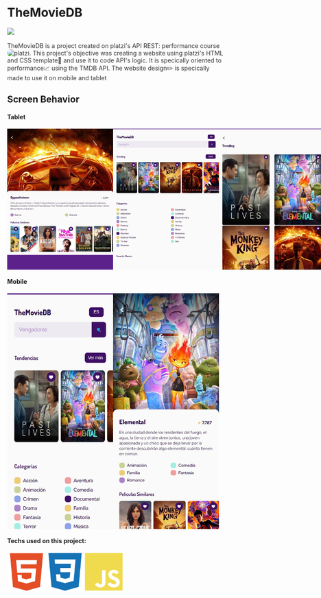 <div>
    <h1>TheMovieDB</h1> 
    <p align="left">
        <img src="https://img.shields.io/badge/STATUS-FINISHED%20-blue">
    </p>
    <p style="color:#353535">TheMovieDB is a project created on platzi's API REST: performance course  <img style="width:20px; border-radius:12px;" src="https://yt3.googleusercontent.com/rwU607PYF9jK9QL2I85SdfCLVZJGGsxWukuF_LxD0PepnqEIrFVg3W85FOVPDmWdMN1SxyJ7Xi8=s900-c-k-c0x00ffffff-no-rj" alt="platzi"/>. This project's objective was creating a website using platzi's HTML and CSS template📖 and use it to code API's logic. It is specically oriented to performance📈 using the TMDB API. The website design✏️ is specically made to use it on mobile and tablet</p>
</div>

<div style="">
    <h2>Screen Behavior</h2>
    <h4>Tablet</h4>
    <div style="display:flex; flex-direction:row; width:100%;">
        <img style="width:49%;" src="https://github.com/EdCenten0/Imgs/blob/master/TheMovieDB/Tablet%201.jpeg" alt="Tablet"/>
        <img style="width:49%;" src="https://github.com/EdCenten0/Imgs/blob/master/TheMovieDB/Tablet%202.jpeg" alt="Tablet"/>
       <img style="width:49%;" src="https://github.com/EdCenten0/Imgs/blob/master/TheMovieDB/Tablet%203.jpeg" alt="Tablet"/>
    </div>
    <h4>Mobile</h4>
    <div style="display:flex; flex-direction:row; width:100%;">
        <img style="width:49%;" src="https://github.com/EdCenten0/Imgs/blob/master/TheMovieDB/Mobile%201.jpeg" alt="Mobile"/>
        <img style="width:49%;" src="https://github.com/EdCenten0/Imgs/blob/master/TheMovieDB/Mobile%202.jpeg" alt="Mobile"/>
    </div>
</div>
<div>
  <h4>Techs used on this project:</h4>
    <div style="display:flex; flex-direction:row; width:100%;">
        <img src="https://github.com/devicons/devicon/blob/master/icons/html5/html5-plain.svg" alt="HTML5" width="90px"/>
        <img src="https://github.com/devicons/devicon/blob/master/icons/css3/css3-plain.svg" alt="CSS3" width="90px"/>
        <img src="https://github.com/devicons/devicon/blob/master/icons/javascript/javascript-plain.svg" alt="Javascript" width="90px"/>
    </div>
</div>
